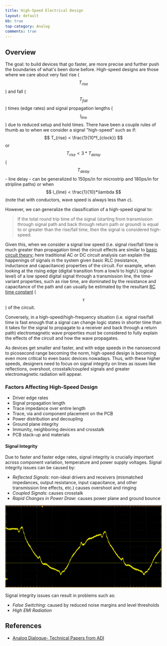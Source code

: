 ```yaml
---
title: High-Speed Electrical Design
layout: default
kb: true
top-category: Analog
comments: true
---
```


## Overview

The goal: to build devices that go faster, are more precise and further push the boundaries of what's been done before. High-speed designs are those where we care about very fast rise ($$ T_{rise} $$) and fall ($$ T_{fall} $$) times (edge rates) and signal propagation lengths ($$ l_{line} $$) due to reduced setup and hold times. There have been a couple rules of thumb as to when we consider a signal "high-speed" such as if: $$ T_{rise} < \frac{1}{10*f_{clock}} $$ or $$ T_{rise} < 3*T_{delay} $$ ($$ T_{delay} $$ - line delay - can be generalized to 150ps/in for microstrip and 180ps/in for stripline paths) or when $$ l_{line} < \frac{1}{10}*\lambda $$ (note that with conductors, wave speed is always less than _c_).

However, we can generalize the classification of a high-speed signal to:
> If the total round trip time of the signal (starting from transmission through signal path and back through return path or ground) is equal to or greater than the rise/fall time, then the signal is considered high-speed.

Given this, when we consider a signal low speed (i.e. signal rise/fall time is much greater than propagation time) the circuit effects are similar to [basic circuit theory](fundamentals.html); here traditional AC or DC circuit analysis can explain the happenings of signals in the system given basic RLC (resistance, inductance and capacitance) properties of the circuit. For example, when looking at the rising edge (digital transition from a low/`0` to high/`1` logical level) of a low speed digital signal through a transmission line, the time-variant properties, such as rise time, are dominated by the resistance and capacitance of the path and can usually be estimated by the resultant [RC time constant](https://en.wikipedia.org/wiki/RC_time_constant) ($$ \tau $$) of the circuit.

Conversely, in a high-speed/high-frequency situation (i.e. signal rise/fall time is fast enough that a signal can change logic states in shorter time than it takes for the signal to propagate to a receiver and back through a return path) electromagnetic wave properties must be considered to fully explain the effects of the circuit and how the wave propagates.

As devices get smaller and faster, and with edge speeds in the nanosecond to picosecond range becoming the norm, high-speed design is becoming even more critical to even basic devices nowadays. Thus, with these higher speeds, designers need to focus on signal integrity on lines as issues like reflections, overshoot, crosstalk/coupled signals and greater electromagnetic radiation will appear.

### Factors Affecting High-Speed Design

* Driver edge rates
* Signal propagation length
* Trace impedance over entire length
* Trace, via and component placement on the PCB
* Power distribution and decoupling
* Ground plane integrity
* Immunity, neighboring devices and crosstalk
* PCB stack-up and materials

#### Signal Integrity

Due to faster and faster edge rates, signal integrity is crucially important across component variation, temperature and power supply voltages. Signal integrity issues can be caused by:
* _Reflected Signals_: non-ideal drivers and receivers (mismatched impedances, output resistance, input capacitance, and other transmission line effects, etc.) causes overshoot and ringing
* _Coupled Signals_: causes crosstalk
* _Rapid Changes in Power Draw_: causes power plane and ground bounce

![Signal Integrity](SI_capture.png)

Signal integrity issues can result in problems such as:
* _False Switching_: caused by reduced noise margins and level thresholds
* _High EMI Radiation_

## References

* [Analog Dialogue- Technical Papers from ADI](http://www.analog.com/en/analog-dialogue.html)
